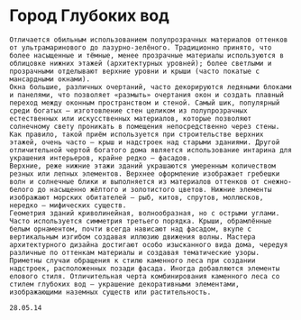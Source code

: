 Город Глубоких вод
==================

	Отличается обильным использованием полупрозрачных материалов оттенков от ультрамаринового до лазурно-зелёного. Традиционно принято, что более насыщенные и тёмные, менее прозрачные материалы используются в облицовке нижних этажей (архитектурных уровней); более светлыми и прозрачными отделывают верхние уровни и крыши (часто покатые с мансардными окнами).
	Окна большие, различных очертаний, часто декорируются ледяными блоками и панелями, что позволяет «размыть» очертания окон и создать плавный переход между оконным пространством и стеной. Самый шик, популярный среди богатых — изготовление стен целиком из полупрозрачных естественных или искусственных материалов, которые позволяют солнечному свету проникать в помещения непосредственно через стены. Как правило, такой приём используется при строительстве верхних этажей, очень часто — крыш и надстроек над старыми зданиями. Другой отличительной чертой богатого дома является использование интарина для украшения интерьеров, крайне редко — фасадов.
	Верхние, реже нижние этажи зданий украшаются умеренным количеством резных или лепных элементов. Верхнее оформление изображает гребешки волн и солнечные блики и выполняется из материалов оттенков от снежно-белого до насыщенно жёлтого и золотистого цветов. Нижние элементы изображают морских обитателей — рыб, китов, спрутов, моллюсков, нередко — мифических существ.
	Геометрия зданий криволинейная, волнообразная, но с острыми углами. Часто используется симметрия третьего порядка. Крыши, обрамлённые белым орнаментом, почти всегда нависают над фасадом, вкупе с вертикальным изгибом создавая иллюзию движения волны. Мастера архитектурного дизайна достигают особо изысканного вида дома, чередуя различные по оттенкам материалы и создавая тематические узоры.
	Приметны случаи обращения к стилю каменного леса при создании надстроек, расположенных позади фасада. Иногда добавляются элементы елового стиля. Отличительная черта комбинирования каменного леса со стилем глубоких вод — украшение декоративными элементами, изображающими наземных существ или растительность.
	
	28.05.14
